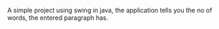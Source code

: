 A simple project using swing in java, the application tells you the no of words, the entered paragraph has.
